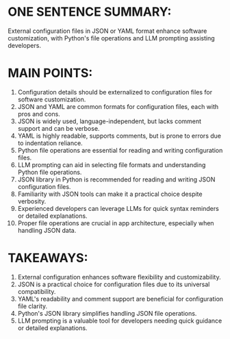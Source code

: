 # ONE SENTENCE SUMMARY:

External configuration files in JSON or YAML format enhance software customization, with Python's file operations and LLM prompting assisting developers.

# MAIN POINTS:

1. Configuration details should be externalized to configuration files for software customization.
2. JSON and YAML are common formats for configuration files, each with pros and cons.
3. JSON is widely used, language-independent, but lacks comment support and can be verbose.
4. YAML is highly readable, supports comments, but is prone to errors due to indentation reliance.
5. Python file operations are essential for reading and writing configuration files.
6. LLM prompting can aid in selecting file formats and understanding Python file operations.
7. JSON library in Python is recommended for reading and writing JSON configuration files.
8. Familiarity with JSON tools can make it a practical choice despite verbosity.
9. Experienced developers can leverage LLMs for quick syntax reminders or detailed explanations.
10. Proper file operations are crucial in app architecture, especially when handling JSON data.

# TAKEAWAYS:

1. External configuration enhances software flexibility and customizability.
2. JSON is a practical choice for configuration files due to its universal compatibility.
3. YAML's readability and comment support are beneficial for configuration file clarity.
4. Python's JSON library simplifies handling JSON file operations.
5. LLM prompting is a valuable tool for developers needing quick guidance or detailed explanations.
